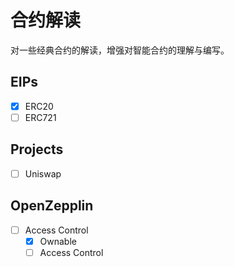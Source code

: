 # 合约解读

对一些经典合约的解读，增强对智能合约的理解与编写。

## EIPs

- [x] ERC20
- [ ] ERC721

## Projects

- [ ] Uniswap

## OpenZepplin

- [ ] Access Control
  - [x] Ownable
  - [ ] Access Control
